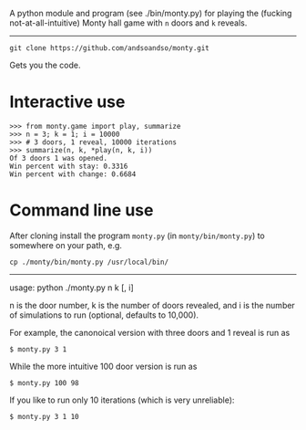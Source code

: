 A python module and program (see ./bin/monty.py) for playing the (fucking not-at-all-intuitive) Monty hall game with `n` doors and `k` reveals.

---

	git clone https://github.com/andsoandso/monty.git
	
Gets you the code.

# Interactive use

	>>> from monty.game import play, summarize
	>>> n = 3; k = 1; i = 10000
	>>> # 3 doors, 1 reveal, 10000 iterations
	>>> summarize(n, k, *play(n, k, i))
	Of 3 doors 1 was opened.
	Win percent with stay: 0.3316
	Win percent with change: 0.6684


# Command line use

After cloning install the program `monty.py` (in `monty/bin/monty.py`) to somewhere on your path, e.g.

	cp ./monty/bin/monty.py /usr/local/bin/

---
	
usage: python ./monty.py n k [, i]

n is the door number, k is the number of doors revealed, and i is 
the number of simulations to run (optional, defaults to 10,000).

For example, the canonoical version with three doors and 1 reveal 
is run as

	$ monty.py 3 1

While the more intuitive 100 door version is run as

	$ monty.py 100 98

If you like to run only 10 iterations (which is very unreliable):

	$ monty.py 3 1 10